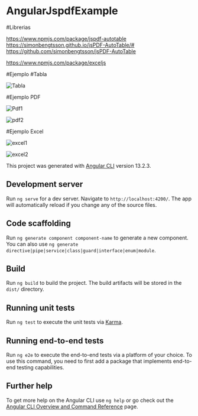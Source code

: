 # AngularJspdfExample

#Librerias

https://www.npmjs.com/package/jspdf-autotable
https://simonbengtsson.github.io/jsPDF-AutoTable/#
https://github.com/simonbengtsson/jsPDF-AutoTable

https://www.npmjs.com/package/exceljs



#Ejemplo
#Tabla

![Tabla](https://user-images.githubusercontent.com/26506153/157986098-54567304-0b29-4e3a-b969-c4e9ca6ee66a.PNG)

#Ejemplo PDF

![Pdf1](https://user-images.githubusercontent.com/26506153/157986143-2e954036-9e2d-4e33-890c-db68408de221.PNG)

![pdf2](https://user-images.githubusercontent.com/26506153/157986154-ce159307-4661-4b07-ab60-32aa0657e58e.PNG)

#Ejemplo Excel

![excel1](https://user-images.githubusercontent.com/26506153/157986187-1304f505-78d3-4862-b17a-ad7d9d4fb43b.PNG)

![excel2](https://user-images.githubusercontent.com/26506153/157986202-9aa80cac-e2fd-4511-9d37-324a5693de83.PNG)

This project was generated with [Angular CLI](https://github.com/angular/angular-cli) version 13.2.3.

## Development server

Run `ng serve` for a dev server. Navigate to `http://localhost:4200/`. The app will automatically reload if you change any of the source files.

## Code scaffolding

Run `ng generate component component-name` to generate a new component. You can also use `ng generate directive|pipe|service|class|guard|interface|enum|module`.

## Build

Run `ng build` to build the project. The build artifacts will be stored in the `dist/` directory.

## Running unit tests

Run `ng test` to execute the unit tests via [Karma](https://karma-runner.github.io).

## Running end-to-end tests

Run `ng e2e` to execute the end-to-end tests via a platform of your choice. To use this command, you need to first add a package that implements end-to-end testing capabilities.

## Further help

To get more help on the Angular CLI use `ng help` or go check out the [Angular CLI Overview and Command Reference](https://angular.io/cli) page.
